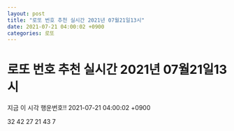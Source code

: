 ```yaml
---
layout: post
title: "로또 번호 추천 실시간 2021년 07월21일13시"
date: 2021-07-21 04:00:02 +0900
categories: 로또
---
```


# 로또 번호 추천 실시간 2021년 07월21일13시

지금 이 시각 행운번호!! 2021-07-21 04:00:02 +0900

 32  42  27  21  43  7 

